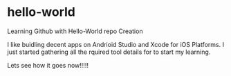 # hello-world
Learning Github with Hello-World repo Creation


I like buidling decent apps on Andrioid Studio and Xcode for iOS Platforms.
I just started gathering all the rquired tool details for to start my learning.

Lets see how it goes now!!!!!
